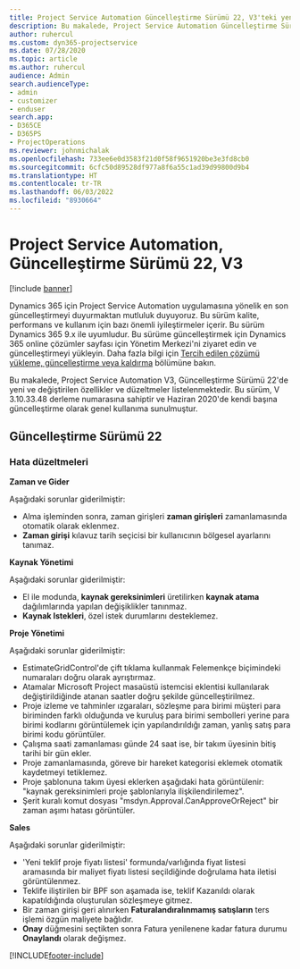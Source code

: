 ```yaml
---
title: Project Service Automation Güncelleştirme Sürümü 22, V3'teki yenilikler veya değişiklikler
description: Bu makalede, Project Service Automation Güncelleştirme Sürümü 22, V3'de bulunan özellikler ve düzeltmeler listelenmektedir.
author: ruhercul
ms.custom: dyn365-projectservice
ms.date: 07/28/2020
ms.topic: article
ms.author: ruhercul
audience: Admin
search.audienceType:
- admin
- customizer
- enduser
search.app:
- D365CE
- D365PS
- ProjectOperations
ms.reviewer: johnmichalak
ms.openlocfilehash: 733ee6e0d3583f21d0f58f9651920be3e3fd8cb0
ms.sourcegitcommit: 6cfc50d89528df977a8f6a55c1ad39d99800d9b4
ms.translationtype: HT
ms.contentlocale: tr-TR
ms.lasthandoff: 06/03/2022
ms.locfileid: "8930664"
---
```

# <a name="project-service-automation-update-release-22-v3"></a>Project Service Automation, Güncelleştirme Sürümü 22, V3

[!include [banner](../includes/psa-now-project-operations.md)]

Dynamics 365 için Project Service Automation uygulamasına yönelik en son güncelleştirmeyi duyurmaktan mutluluk duyuyoruz. Bu sürüm kalite, performans ve kullanım için bazı önemli iyileştirmeler içerir. Bu sürüm Dynamics 365 9.x ile uyumludur. Bu sürüme güncelleştirmek için Dynamics 365 online çözümler sayfası için Yönetim Merkezi'ni ziyaret edin ve güncelleştirmeyi yükleyin. Daha fazla bilgi için [Tercih edilen çözümü yükleme, güncelleştirme veya kaldırma](/power-platform/admin/install-remove-preferred-solution) bölümüne bakın.

Bu makalede, Project Service Automation V3, Güncelleştirme Sürümü 22'de yeni ve değiştirilen özellikler ve düzeltmeler listelenmektedir. Bu sürüm, V 3.10.33.48 derleme numarasına sahiptir ve Haziran 2020'de kendi başına güncelleştirme olarak genel kullanıma sunulmuştur.

## <a name="update-release-22"></a>Güncelleştirme Sürümü 22

### <a name="bug-fixes"></a>Hata düzeltmeleri



**Zaman ve Gider**

Aşağıdaki sorunlar giderilmiştir:

- Alma işleminden sonra, zaman girişleri **zaman girişleri** zamanlamasında otomatik olarak eklenmez.
- **Zaman girişi** kılavuz tarih seçicisi bir kullanıcının bölgesel ayarlarını tanımaz.

**Kaynak Yönetimi**

Aşağıdaki sorunlar giderilmiştir:

- El ile modunda, **kaynak gereksinimleri** üretilirken **kaynak atama** dağılımlarında yapılan değişiklikler tanınmaz.
- **Kaynak Istekleri**, özel istek durumlarını desteklemez.

**Proje Yönetimi**

Aşağıdaki sorunlar giderilmiştir:

- EstimateGridControl'de çift tıklama kullanmak Felemenkçe biçimindeki numaraları doğru olarak ayrıştırmaz.
- Atamalar Microsoft Project masaüstü istemcisi eklentisi kullanılarak değiştirildiğinde atanan saatler doğru şekilde güncelleştirilmez.
- Proje izleme ve tahminler ızgaraları, sözleşme para birimi müşteri para biriminden farklı olduğunda ve kuruluş para birimi sembolleri yerine para birimi kodlarını görüntülemek için yapılandırıldığı zaman, yanlış satış para birimi kodu görüntüler.
- Çalışma saati zamanlaması günde 24 saat ise, bir takım üyesinin bitiş tarihi bir gün ekler.
- Proje zamanlamasında, göreve bir hareket kategorisi eklemek otomatik kaydetmeyi tetiklemez.
- Proje şablonuna takım üyesi eklerken aşağıdaki hata görüntülenir: "kaynak gereksinimleri proje şablonlarıyla ilişkilendirilemez". 
- Şerit kuralı komut dosyası "msdyn.Approval.CanApproveOrReject" bir zaman aşımı hatası görüntüler.

**Sales**

Aşağıdaki sorunlar giderilmiştir:

- 'Yeni teklif proje fiyatı listesi' formunda/varlığında fiyat listesi aramasında bir maliyet fiyatı listesi seçildiğinde doğrulama hata iletisi görüntülenmez.
- Teklife iliştirilen bir BPF son aşamada ise, teklif Kazanıldı olarak kapatıldığında oluşturulan sözleşmeye gitmez.
- Bir zaman girişi geri alınırken **Faturalandıralınmamış satışların** ters işlemi özgün maliyete bağlıdır.
- **Onay** düğmesini seçtikten sonra Fatura yenilenene kadar fatura durumu **Onaylandı** olarak değişmez.


[!INCLUDE[footer-include](../includes/footer-banner.md)]
